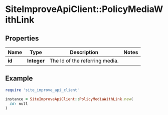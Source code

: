 # SiteImproveApiClient::PolicyMediaWithLink

## Properties

| Name | Type | Description | Notes |
| ---- | ---- | ----------- | ----- |
| **id** | **Integer** | The Id of the referring media. |  |

## Example

```ruby
require 'site_improve_api_client'

instance = SiteImproveApiClient::PolicyMediaWithLink.new(
  id: null
)
```

